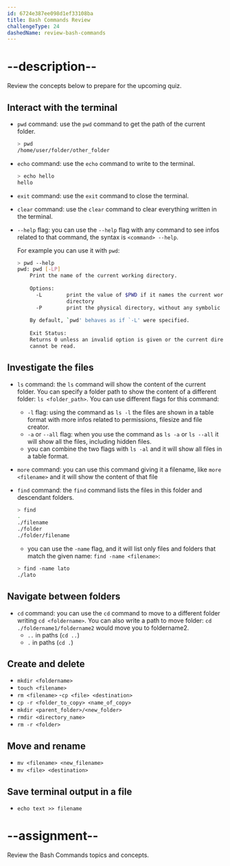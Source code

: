 ```yaml
---
id: 6724e387ee098d1ef33108ba
title: Bash Commands Review
challengeType: 24
dashedName: review-bash-commands
---
```


# --description--

Review the concepts below to prepare for the upcoming quiz.

## Interact with the terminal

- `pwd` command: use the `pwd` command to get the path of the current folder.

  ```bash
  > pwd
  /home/user/folder/other_folder
  ```

- `echo` command: use the `echo` command to write to the terminal.

  ```bash
  > echo hello
  hello
  ```

- `exit` command: use the `exit` command to close the terminal.

- `clear` command: use the `clear` command to clear everything written in the terminal.

- `--help` flag: you can use the `--help` flag with any command to see infos related to that command, the syntax is `<command> --help`.

  For example you can use it with `pwd`:

  ```bash
  > pwd --help
  pwd: pwd [-LP]
      Print the name of the current working directory.
      
      Options:
        -L        print the value of $PWD if it names the current working
                  directory
        -P        print the physical directory, without any symbolic links
      
      By default, `pwd' behaves as if `-L' were specified.
      
      Exit Status:
      Returns 0 unless an invalid option is given or the current directory
      cannot be read.
  ```

## Investigate the files

- `ls` command: the `ls` command will show the content of the current folder. You can specify a folder path to show the content of a different folder: `ls <folder_path>`. You can use different flags for this command:
  - `-l` flag: using the command as `ls -l` the files are shown in a table format with more infos related to permissions, filesize and file creator.
  - `-a` or `--all` flag: when you use the command as `ls -a` or `ls --all` it will show all the files, including hidden files.
  - you can combine the two flags with `ls -al` and it will show all files in a table format.
- `more` command: you can use this command giving it a filename, like `more <filename>` and it will show the content of that file
- `find` command: the `find` command lists the files in this folder and descendant folders.

  ```bash
  > find
  .
  ./filename
  ./folder
  ./folder/filename
  ```

  - you can use the `-name` flag, and it will list only files and folders that match the given name: `find -name <filename>`:
  
  ```bash
  > find -name lato
  ./lato
  ```

## Navigate between folders

- `cd` command: you can use the `cd` command to move to a different folder writing `cd <foldername>`. You can also write a path to move folder: `cd ./foldername1/foldername2` would move you to foldername2.
  - `..` in paths (`cd ..`)
  - `.` in paths (`cd .`)

## Create and delete

- `mkdir <foldername>`
- `touch <filename>`
- `rm <filename>`
-`cp <file> <destination>`
- `cp -r <folder_to_copy> <name_of_copy>`
- `mkdir <parent_folder>/<new_folder>`
- `rmdir <directory_name>`
- `rm -r <folder>`

## Move and rename

- `mv <filename> <new_filename>`
- `mv <file> <destination>`

## Save terminal output in a file

- `echo text >> filename`


# --assignment--

Review the Bash Commands topics and concepts.
